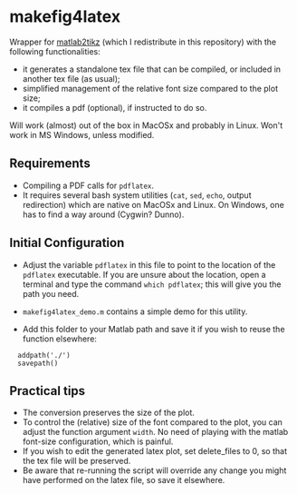# makefig4latex

Wrapper for [matlab2tikz](https://github.com/matlab2tikz/matlab2tikz) (which I redistribute in this repository) with the following functionalities:

- it generates a standalone tex file that can be compiled, or included in another tex file (as usual);
- simplified management of the relative font size compared to the plot size;
- it compiles a pdf (optional), if instructed to do so.

Will work (almost) out of the box in MacOSx and probably in Linux. Won't work in MS Windows, unless modified.

## Requirements

- Compiling a PDF calls for `pdflatex`.
- It requires several bash system utilities (`cat`, `sed`, `echo`, output redirection) which are native on MacOSx and Linux. On Windows, one has to find a way around (Cygwin? Dunno).

## Initial Configuration

- Adjust the variable `pdflatex` in this file to point to the location of the `pdflatex` executable. If you are unsure about the location, open a terminal and type the command `which pdflatex`; this will give you the path you need.
  
- `makefig4latex_demo.m` contains a simple demo for this utility.  
- Add this folder to your Matlab path and save it if you wish to reuse the function elsewhere:

```text
  addpath('./')
  savepath()
```

## Practical tips

- The conversion preserves the size of the plot.
- To control the (relative) size of the font compared to the plot, you can adjust the function argument `width`. No need of playing with the matlab font-size configuration, which is painful.
- If you wish to edit the generated latex plot, set delete_files to 0, so that the tex file will be preserved. 
- Be aware that re-running the script will override any change you might have performed on the latex file, so save it elsewhere.
